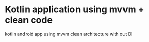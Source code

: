 # Kotlin application using mvvm + clean code
kotlin android app using mvvm clean architecture with out DI
